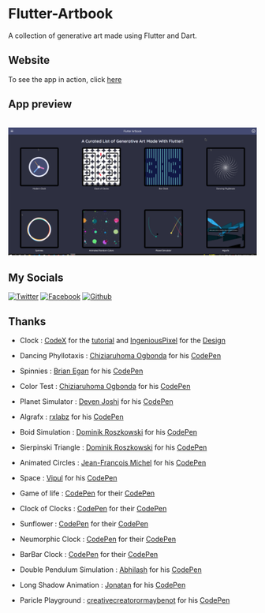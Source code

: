 # Flutter-Artbook

A collection of generative art made using Flutter and Dart.

## Website

To see the app in action, click [here](https://ikramhasan.github.io/Flutter-Artbook/#/)

## App preview

<br>

<img src="screenshots/homepage.png" alt="drawing">

## My Socials

[![Twitter][1.1]][1]
[![Facebook][2.1]][2]
[![Github][3.1]][3]

[1.1]: http://i.imgur.com/tXSoThF.png "twitter icon with padding"
[2.1]: http://i.imgur.com/P3YfQoD.png "facebook icon with padding"
[3.1]: http://i.imgur.com/0o48UoR.png "github icon with padding"

## Thanks

- Clock : [CodeX](https://www.youtube.com/watch?v=HyAeZKWWuxA) for the [tutorial](https://www.youtube.com/watch?v=HyAeZKWWuxA) and [IngeniousPixel](https://dribbble.com/ingeniouspixel) for the [Design](https://dribbble.com/shots/6738814-Clock-App-UI-screens)

- Dancing Phyllotaxis : [Chiziaruhoma Ogbonda](https://codepen.io/chiziaruhoma-ogbonda) for his [CodePen](https://codepen.io/chiziaruhoma-ogbonda/pen/NWxPyeo)

- Spinnies : [Brian Egan](https://codepen.io/phillywiggin) for his [CodePen](https://codepen.io/phillywiggins/pen/gOaPNPY)

- Color Test : [Chiziaruhoma Ogbonda](https://codepen.io/chiziaruhoma-ogbonda) for his [CodePen](https://codepen.io/chiziaruhoma-ogbonda/pen/oNjObRm)

- Planet Simulator : [Deven Joshi](https://codepen.io/Deven-Joshi) for his [CodePen](https://codepen.io/Deven-Joshi/pen/XWmyRYK)

- Algrafx : [rxlabz](https://codepen.io/rx-labz) for his [CodePen](https://codepen.io/rx-labz/pen/WNQoNem)

- Boid Simulation : [Dominik Roszkowski](https://codepen.io/orestesgaolin) for his [CodePen](https://codepen.io/orestesgaolin/pen/VwvWaoo)

- Sierpinski Triangle : [Dominik Roszkowski](https://codepen.io/orestesgaolin) for his [CodePen](https://codepen.io/orestesgaolin/pen/GRpMyOm)

- Animated Circles : [Jean-François Michel](https://codepen.io/jfmichel) for his [CodePen](https://codepen.io/jfmichel/pen/vYLBxNK)

- Space : [Vipul](https://codepen.io/vipul_kerai/) for his [CodePen](https://codepen.io/vipul_kerai/pen/XWXavBa)

- Game of life : [CodePen](https://codepen.io/team/codepen) for their [CodePen](https://codepen.io/team/codepen/pen/QWbvgWj)

- Clock of Clocks : [CodePen](https://codepen.io/team/codepen) for their [CodePen](https://codepen.io/team/codepen/pen/yLYeMEd)

- Sunflower : [CodePen](https://codepen.io/team/codepen) for their [CodePen](https://codepen.io/team/codepen/pen/zYGwzYE)

- Neumorphic Clock : [CodePen](https://codepen.io/team/codepen) for their [CodePen](https://codepen.io/team/codepen/pen/VwvepBW)

- BarBar Clock : [CodePen](https://codepen.io/team/codepen) for their [CodePen](https://codepen.io/team/codepen/pen/NWGxpzE)

- Double Pendulum Simulation : [Abhilash](https://codepen.io/abhilas-csc) for his [CodePen](https://codepen.io/abhilas-csc/pen/qBOZKPj)

- Long Shadow Animation : [Jonatan](https://codepen.io/jonathan_monga) for his [CodePen](https://codepen.io/jonathan_monga/pen/qBOQWgp)

- Paricle Playground : [creativecreatorormaybenot](https://codepen.io/creativecreatorormaybenot) for his [CodePen](https://codepen.io/creativecreatorormaybenot/pen/YzqKqpo)

[1]: http://www.twitter.com/ikramhasandev
[2]: http://www.facebook.com/ihni7/
[3]: https://github.com/ikramhasan/
